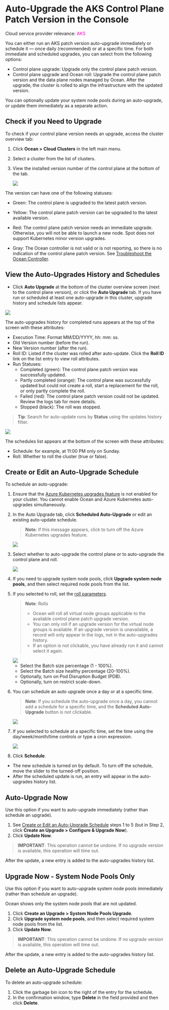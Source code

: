 # Auto-Upgrade the AKS Control Plane Patch Version in the Console

Cloud service provider relevance: <font color="#FC01CC">AKS</font>

You can either run an AKS patch version auto-upgrade immediately or schedule it — once daily (recommended) or at a specific time. For both immediate and scheduled upgrades, you can select from the following options:

* Control plane upgrade: Upgrade only the control plane patch version.
* Control plane upgrade and Ocean roll: Upgrade the control plane patch version and the data plane nodes managed by Ocean. After the upgrade, the cluster is rolled to align the infrastructure with the updated version.

You can optionally update your system node pools during an auto-upgrade, or update them immediately as a separate action.

## Check if you Need to Upgrade

To check if your control plane version needs an upgrade, access the cluster overview tab:

1. Click **Ocean > Cloud Clusters** in the left main menu. 
2. Select a cluster from the list of clusters.
3. View the installed version number of the control plane at the bottom of the tab.

   <img src="https://docs.spot.io/ocean/_media/check-need-to-uprade.png" />

The version can have one of the following statuses:

* Green: The control plane is upgraded to the latest patch version.
* Yellow: The control plane patch version can be upgraded to the latest available version.
* Red: The control plane patch version needs an immediate upgrade. Otherwise, you will not be able to launch a new node. Spot does not support Kubernetes minor version upgrades.

* Gray: The Ocean controller is not valid or is not reporting, so there is no indication of the control plane patch version. See [Troubleshoot the Ocean Controller](https://docs.spot.io/ocean/tutorials/spot-kubernetes-controller/ocean-controller-two-ts).

## View the Auto-Upgrades History and Schedules

* Click **Auto Upgrade** at the bottom of the cluster overview screen (next to the control plane version), or click the **Auto Upgrade** tab. If you have run or scheduled at least one auto-upgrade in this cluster, upgrade history and schedule lists appear.

<img src="https://docs.spot.io/ocean/_media/autoupgrades-history.png" />

The auto-upgrades history for completed runs appears at the top of the screen with these attributes:

* Execution Time: Format MM/DD/YYYY, hh: mm: ss.
* Old Version number (before the run).
* New Version number (after the run).
* Roll ID: Listed if the cluster was rolled after auto-update. Click the **Roll ID** link on the list entry to view roll attributes.
* Run Statuses:
  * Completed (green): The control plane patch version was successfully updated.
  * Partly completed (orange): The control plane was successfully updated but could not create a roll, start a replacement for the roll, or only partly complete the roll.
  * Failed (red): The control plane patch version could not be updated. Review the logs tab for more details.
  * Stopped (black): The roll was stopped.
 
>**Tip**: Search for auto-update runs by **Status** using the updates history filter.

<img src="https://docs.spot.io/ocean/_media/autoupgrade-schedules.png" />

The schedules list appears at the bottom of the screen with these attributes:

* Schedule: for example, at 11:00 PM only on Sunday.
* Roll: Whether to roll the cluster (true or false).

## Create or Edit an Auto-Upgrade Schedule

To schedule an auto-upgrade:

1. Ensure that the [Azure Kubernetes upgrades feature](https://spotinst.atlassian.net/wiki/pages/resumedraft.action?draftId=3271589937) is not enabled for your cluster. You cannot enable Ocean and Azure Kubernetes auto-upgrades simultaneously.
2. In the Auto Upgrade tab, click **Scheduled Auto-Upgrade** or edit an existing auto-update schedule.

   >**Note**: If this message appears, click to turn off the Azure Kubernetes upgrades feature.
  
      <img src="https://docs.spot.io/ocean/_media/auto-upgrade-azure-feature.png" />

3. Select whether to auto-upgrade the control plane or to auto-upgrade the control plane and roll.

   <img src="https://docs.spot.io/ocean/_media/select-what-to-upgrade.png" />

4. If you need to upgrade system node pools, click **Upgrade system node pools**, and then select required node pools from the list.

5. If you selected to roll, set the [roll parameters](https://docs.spot.io/ocean/features/roll).

    >**Note**: Rolls
    > * Ocean will roll all virtual node groups applicable to the available control plane patch upgrade version.
    > * You can only roll if an upgrade version for the virtual node groups is available. If an upgrade version is unavailable, a record will only appear in the logs, not in the auto-upgrades history.
    > * If an option is not clickable, you have already run it and cannot select it again.

      <img src="https://docs.spot.io/ocean/_media/auto-upgrade-roll-configuration.png" />

   * Select the Batch size percentage (1 - 100%).
   * Select the Batch size healthy percentage (20-100%).
   * Optionally, turn on Pod Disruption Budget (PDB).
   * Optionally, turn on restrict scale-down.

6. You can schedule an auto upgrade once a day or at a specific time.

   >**Note**: If you schedule the auto-upgrade once a day, you cannot add a schedule for a specific time, and the **Scheduled Auto-Upgrade** button is not clickable.

     <img src="https://docs.spot.io/ocean/_media/auto-upgrade-when-to.png" />

7. If you selected to schedule at a specific time, set the time using the day/week/month/time controls or type a cron expression.

     <img src="https://docs.spot.io/ocean/_media/auto-upgrade-when-to-frequency.png" />

8. Click **Schedule**.

* The new schedule is turned on by default. To turn off the schedule, move the slider to the turned-off position.
* After the scheduled update is run, an entry will appear in the auto-upgrades history list.

## Auto-Upgrade Now

Use this option if you want to auto-upgrade immediately (rather than schedule an upgrade).

1. See [Create or Edit an Auto-Upgrade Schedule](https://docs.spot.io/ocean/features/auto-upgrade-aks-patch-version?id=create-or-edit-an-auto-upgrade-schedule) steps 1 to 5 (but in Step 2, click **Create an Upgrade > Configure & Upgrade Now**).
2. Click **Update Now**.

>**IMPORTANT**: This operation cannot be undone. If no upgrade version is available, this operation will time out.

After the update, a new entry is added to the auto-upgrades history list.

## Upgrade Now - System Node Pools Only

Use this option if you want to auto-upgrade system node pools immediately (rather than schedule an upgrade).

Ocean shows only the system node pools that are not updated.

1. Click **Create an Upgrade > System Node Pools Upgrade**.
2. Click **Upgrade system node pools**, and then select required system node pools from the list.
3. Click **Update Now**.

>**IMPORTANT**: This operation cannot be undone. If no upgrade version is available, this operation will time out.

After the update, a new entry is added to the auto-upgrades history list.

## Delete an Auto-Upgrade Schedule

To delete an auto-upgrade schedule:

1. Click the garbage bin icon to the right of the entry for the schedule.
2. In the confirmation window, type **Delete** in the field provided and then click **Delete**.

